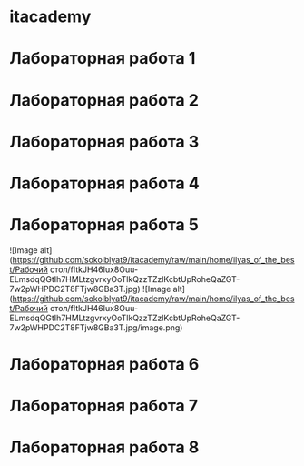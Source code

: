# itacademy
# Лабораторная работа 1
# Лабораторная работа 2
# Лабораторная работа 3
# Лабораторная работа 4
# Лабораторная работа 5

![Image alt](https://github.com/sokolblyat9/itacademy/raw/main/home/ilyas_of_the_best/Рабочий стол/fItkJH46Iux8Ouu-ELmsdqQGtIh7HMLtzgvrxyOoTlkQzzTZzlKcbtUpRoheQaZGT-7w2pWHPDC2T8FTjw8GBa3T.jpg)
![Image alt](https://github.com/sokolblyat9/itacademy/raw/main/home/ilyas_of_the_best/Рабочий стол/fItkJH46Iux8Ouu-ELmsdqQGtIh7HMLtzgvrxyOoTlkQzzTZzlKcbtUpRoheQaZGT-7w2pWHPDC2T8FTjw8GBa3T.jpg/image.png)

# Лабораторная работа 6
# Лабораторная работа 7
# Лабораторная работа 8

